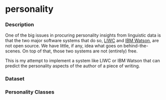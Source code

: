 # personality

### Description

One of the big issues in procuring personality insights from linguistic data is that the two major software systems that do so, [LIWC](https://liwc.wpengine.com/) and [IBM Watson](https://www.ibm.com/watson/developercloud/doc/personality-insights/index.html), are not open source. We have little, if any, idea what goes on behind-the-scenes. On top of that, those two systems are not (entirely) free.

This is my attempt to implement a system like LIWC or IBM Watson that can predict the personality aspects of the author of a piece of writing.

### Dataset

### Personality Classes
